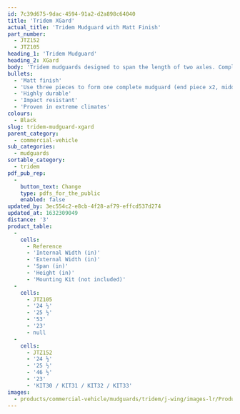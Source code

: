 ```yaml
---
id: 7c39d675-9dac-4594-91a2-d2a898c64040
title: 'Tridem XGard'
actual_title: 'Tridem Mudguard with Matt Finish'
part_number:
  - JTZ152
  - JTZ105
heading_1: 'Tridem Mudguard'
heading_2: XGard
body: 'Tridem mudguards designed to span the length of two axles. Complete with a matt finish.'
bullets:
  - 'Matt finish'
  - 'Use three pieces to form one complete mudguard (end piece x2, middle piece x1)'
  - 'Highly durable'
  - 'Impact resistant'
  - 'Proven in extreme climates'
colours:
  - Black
slug: tridem-mudguard-xgard
parent_category:
  - commercial-vehicle
sub_categories:
  - mudguards
sortable_category:
  - tridem
pdf_pub_rep:
  -
    button_text: Change
    type: pdfs_for_the_public
    enabled: false
updated_by: 3ec554c2-e8cb-4f28-af79-effcd537d274
updated_at: 1632309049
distance: '3'
product_table:
  -
    cells:
      - Reference
      - 'Internal Width (in)'
      - 'External Width (in)'
      - 'Span (in)'
      - 'Height (in)'
      - 'Mounting Kit (not included)'
  -
    cells:
      - JTZ105
      - '24 ½'
      - '25 ½'
      - '53'
      - '23'
      - null
  -
    cells:
      - JTZ152
      - '24 ½'
      - '25 ½'
      - '46 ½'
      - '23'
      - 'KIT30 / KIT31 / KIT32 / KIT33'
images:
  - products/commercial-vehicle/mudguards/tridem/j-wing/images-lr/Product_Image_776x776_(518x518_focus_area)-JTR450_01.jpg
---
```

